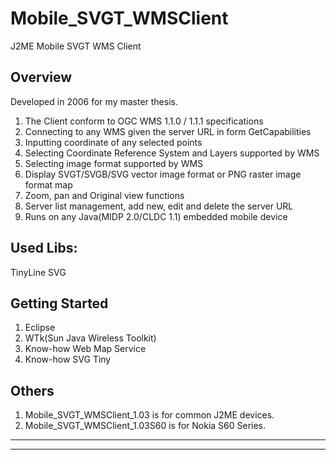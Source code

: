 # Mobile_SVGT_WMSClient
J2ME Mobile SVGT WMS Client

## Overview

Developed in 2006 for my master thesis.


1. The Client conform to OGC WMS 1.1.0 / 1.1.1 specifications 
2. Connecting to any WMS given the server URL in form GetCapabilities 
3. Inputting coordinate of any selected points 
4. Selecting Coordinate Reference System and Layers supported by WMS 
5. Selecting image format supported by WMS 
6. Display SVGT/SVGB/SVG vector image format or PNG raster image format map 
7. Zoom, pan and Original view functions 
8. Server list management, add new, edit and delete the server URL 
9. Runs on any Java(MIDP 2.0/CLDC 1.1) embedded mobile device 

## Used Libs:
TinyLine SVG


## Getting Started

1. Eclipse
2. WTk(Sun Java Wireless Toolkit)
3. Know-how Web Map Service 
4. Know-how SVG Tiny

## Others
1. Mobile_SVGT_WMSClient_1.03 is for common J2ME devices.
2. Mobile_SVGT_WMSClient_1.03S60 is for Nokia S60 Series.

---
---


